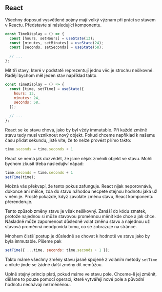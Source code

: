 ## React

Všechny doposud vysvětlené pojmy mají velký význam při práci se stavem v Reactu. Představte sí následující komponentu. 

```js
const TimeDisplay = () => {
  const [hours, setHours] = useState(13);
  const [minutes, setMinutes] = useState(24);
  const [seconds, setSeconds] = useState(58);
   
  // ...
};
```

Mít tři stavy, které v podstatě reprezentují jednu věc je strochu nešikovné. Radějí bychom měl jeden stav například takto. 

```js
const TimeDisplay = () => {
  const [time, setTime] = useState({
    hours: 13,
    minutes: 24,
    seconds: 58,
  });
  
  // ...
};
```

React se ke stavu chová, jako by byl vždy immutable. Při každé změně stavu tedy musí vzniknout nový objekt. Pokud chceme například k našemu času přidat sekundu, jistě víte, že to nelze provést přímo takto:

```js
time.seconds = time.seconds + 1
```

React se nemá jak dozvědět, že jsme nějak změnili objekt ve stavu. Mohli bychom zkusit třeba následujíví nápad:

```js
time.seconds = time.seconds + 1
setTime(time);
```

Možná vás překvapí, že tento pokus zafunguje. React nijak neporovnává, dokonce ani mělce, zda do stavu náhodou necpete stejnou hodnotu jaká už v něm je. Prostě pokaždé, když zavoláte změnu stavu, React komponentu přerenderuje. 

Tento způsob změny stavu je však nešikovný. Zanáší do kódu zmatek, protože najednou si může stavovou proměnnou měnit kde chce a jak chce. Násladně může zapomenout důsledně volat změnu stavu a najednou už stavová proměnná neodpovídá tomu, co se zobrazuje na stránce.

Mnohem čistší postup je důsledně se chovat k hodnotě ve stavu jako by byla immutable. Píšeme pak

```js
setTime({ ...time, seconds: time.seconds + 1 });
```

Takto máme všechny změny stavu jasně spojené z voláním metody `setTime` a nikde jinde se žádné další změny dít nemůžou. 

Uplně stejný princip platí, pokud máme ve stavu pole. Chceme-li jej změnit, děláme to pouze pomocí operací, které vytvářejí nové pole a původní hodnotu nechávají nezměněnou. 